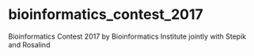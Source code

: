 # bioinformatics_contest_2017
Bioinformatics Contest 2017 by Bioinformatics Institute jointly with Stepik and Rosalind

